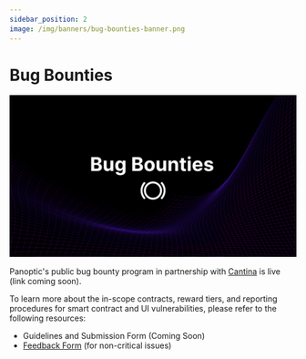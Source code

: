 ```yaml
---
sidebar_position: 2
image: /img/banners/bug-bounties-banner.png
---
```


# Bug Bounties

![](./bug-bounties-banner.png)

Panoptic's public bug bounty program in partnership with [Cantina](https://cantina.xyz/welcome) is live (link coming soon).

To learn more about the in-scope contracts, reward tiers, and reporting procedures for smart contract and UI vulnerabilities, please refer to the following resources:

- Guidelines and Submission Form (Coming Soon)
- [Feedback Form](https://forms.gle/D7HRRB19pZAgTX1G9) (for non-critical issues) 

